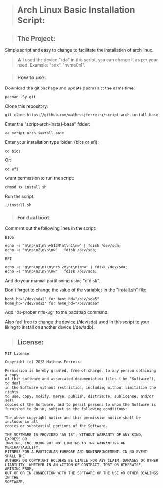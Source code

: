 > # Arch Linux Basic Installation Script:

> ## The Project:
Simple script and easy to change to facilitate the installation of arch linux.

> :warning: I used the device "sda" in this script, you can change it as per your need. Example: "sdx", "nvme0n1".

> ### How to use:

Download the git package and update pacman at the same time:

	pacman -Sy git

Clone this repository:

	git clone https://github.com/matheusjferreira/script-arch-install-base

Enter the "script-arch-install-base" folder:

	cd script-arch-install-base

Enter your installation type folder, (bios or efi):

	cd bios

Or:

	cd efi

Grant permission to run the script:

	chmod +x install.sh

Run the script:

	./install.sh


> ### For dual boot:

Comment out the following lines in the script:

	BIOS

	echo -e "n\np\n1\n\n+512M\nt\n1\nw" | fdisk /dev/sda;
	echo -e "n\np\n2\n\n\nw" | fdisk /dev/sda;

	EFI

	echo -e "g\nn\np\n1\n\n+512M\nt\n1\nw" | fdisk /dev/sda;
	echo -e "n\np\n2\n\n\nw" | fdisk /dev/sda;

And do your manual partitioning using "cfdisk".

Don't forget to change the value of the variables in the "install.sh" file:

	boot_hd="/dev/sda1" for boot_hd="/dev/sda5"
	home_hd="/dev/sda2" for home_hd="/dev/sda6"

Add "os-prober ntfs-3g" to the pacstrap command.

Also feel free to change the device (/dev/sda) used in this script to your liking to install on another device (/dev/sdb).

> ## License:

	MIT License

	Copyright (c) 2022 Matheus Ferreira

	Permission is hereby granted, free of charge, to any person obtaining a copy
	of this software and associated documentation files (the "Software"), to deal
	in the Software without restriction, including without limitation the rights
	to use, copy, modify, merge, publish, distribute, sublicense, and/or sell
	copies of the Software, and to permit persons to whom the Software is
	furnished to do so, subject to the following conditions:

	The above copyright notice and this permission notice shall be included in all
	copies or substantial portions of the Software.

	THE SOFTWARE IS PROVIDED "AS IS", WITHOUT WARRANTY OF ANY KIND, EXPRESS OR
	IMPLIED, INCLUDING BUT NOT LIMITED TO THE WARRANTIES OF MERCHANTABILITY,
	FITNESS FOR A PARTICULAR PURPOSE AND NONINFRINGEMENT. IN NO EVENT SHALL THE
	AUTHORS OR COPYRIGHT HOLDERS BE LIABLE FOR ANY CLAIM, DAMAGES OR OTHER
	LIABILITY, WHETHER IN AN ACTION OF CONTRACT, TORT OR OTHERWISE, ARISING FROM,
	OUT OF OR IN CONNECTION WITH THE SOFTWARE OR THE USE OR OTHER DEALINGS IN THE
	SOFTWARE.
